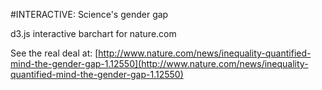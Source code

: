 #INTERACTIVE: Science's gender gap

d3.js interactive barchart for nature.com

See the real deal at: [http://www.nature.com/news/inequality-quantified-mind-the-gender-gap-1.12550](http://www.nature.com/news/inequality-quantified-mind-the-gender-gap-1.12550)